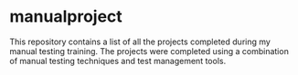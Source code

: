 # manualproject

This repository contains a list of all the projects completed during my manual testing training. The projects were completed using a combination of manual testing techniques and test management tools.
 
